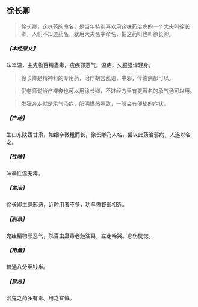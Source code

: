 ## 徐长卿

> 徐长卿，这味药的命名，是当年特别喜欢用这味药治病的一个大夫叫徐长卿，人们不知道药名，就用大夫名字命名，把这药叫也叫徐长卿。

##### 【本经原文】
味辛温，主鬼物百精蛊毒，疫疾邪恶气，温疟，久服强悍轻身。

> 徐长卿是精神科的专用药，治疗胡言乱语，中邪，传染病都可以。

> 倪老师说治疗裸奔也可以用徐长卿，不过经方里有更著名的承气汤可以用。

> 发狂奔走就是承气汤症，阳明燥热导致，一般会有便秘的症状。‍‍‍‍‍‍‍‍

##### 【产地】
生山东陕西甘肃，如细辛微粗而长，徐长卿乃人名，尝以此药治邪病，人遂以名之。
##### 【性味】
味辛性温无毒。
##### 【主治】
徐长卿主辟邪恶，近时用者不多，功与鬼督邮相近。
##### 【别录】
鬼疰精物邪恶气，杀百虫蛊毒老魅注易，立走啼哭。悲伤恍惚。
##### 【用量】
普通八分至钱半。
##### 【禁忌】
治鬼之药多有毒。用之宜慎。